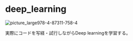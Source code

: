 # deep_learning

![picture_large978-4-87311-758-4](https://user-images.githubusercontent.com/39716278/42383420-236dc954-8172-11e8-9c23-17757b7990f8.jpeg)

実際にコードを写経・試行しながらDeep learningを学習する。
